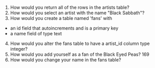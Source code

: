 1. How would you return all of the rows in the artists table?
2. How would you select an artist with the name "Black Sabbath"?
3. How would you create a table named 'fans' with
  * an id field that autoincrements and is a primary key
  * a name field of type text
4. How would you alter the fans table to have a artist_id column type integer?
5. How would you add yourself as a fan of the Black Eyed Peas? 169
6. How would you change your name in the fans table?
